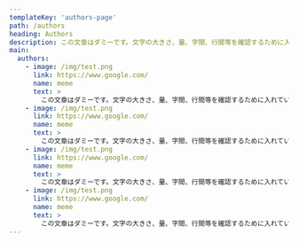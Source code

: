 ```yaml
---
templateKey: 'authors-page'
path: /authors
heading: Authors
description: この文章はダミーです。文字の大きさ、量、字間、行間等を確認するために入れています。
main:
  authors:
    - image: /img/test.png
      link: https://www.google.com/
      name: meme
      text: >
        この文章はダミーです。文字の大きさ、量、字間、行間等を確認するために入れています。この文章はダミーです。文字の大きさ、量、字間、行間等を確認するために入れています。この文章はダミーです。文字の大きさ、量、字間、行間等を確認するために入れています
    - image: /img/test.png
      link: https://www.google.com/
      name: meme
      text: >
        この文章はダミーです。文字の大きさ、量、字間、行間等を確認するために入れています。この文章はダミーです。文字の大きさ、量、字間、行間等を確認するために入れています。この文章はダミーです。文字の大きさ、量、字間、行間等を確認するために入れていま
    - image: /img/test.png
      link: https://www.google.com/
      name: meme
      text: >
        この文章はダミーです。文字の大きさ、量、字間、行間等を確認するために入れています。この文章はダミーです。文字の大きさ、量、字間、行間等を確認するために入れています。この文章はダミーです。文字の大きさ、量、字間、行間等を確認するために入れてい
    - image: /img/test.png
      link: https://www.google.com/
      name: meme
      text: >
        この文章はダミーです。文字の大きさ、量、字間、行間等を確認するために入れています。この文章はダミーです。文字の大きさ、量、字間、行間等を確認するために入れています。この文章はダミーです。文字の大きさ、量、字間、行間等を確認するために入れて
---
```


